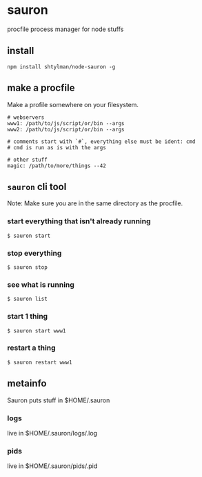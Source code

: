 # sauron

procfile process manager for node stuffs

## install
```
npm install shtylman/node-sauron -g
```

## make a procfile
Make a profile somewhere on your filesystem.

```
# webservers
www1: /path/to/js/script/or/bin --args
www2: /path/to/js/script/or/bin --args

# comments start with `#`, everything else must be ident: cmd
# cmd is run as is with the args

# other stuff
magic: /path/to/more/things --42
```

## `sauron` cli tool
Note: Make sure you are in the same directory as the procfile.

### start everything that isn't already running
```
$ sauron start
```

### stop everything
```
$ sauron stop
```

### see what is running
```
$ sauron list
```

### start 1 thing
```
$ sauron start www1
```

### restart a thing
```
$ sauron restart www1
```

## metainfo
Sauron puts stuff in $HOME/.sauron

### logs
live in $HOME/.sauron/logs/<ident>.log

### pids
live in $HOME/.sauron/pids/<ident>.pid
